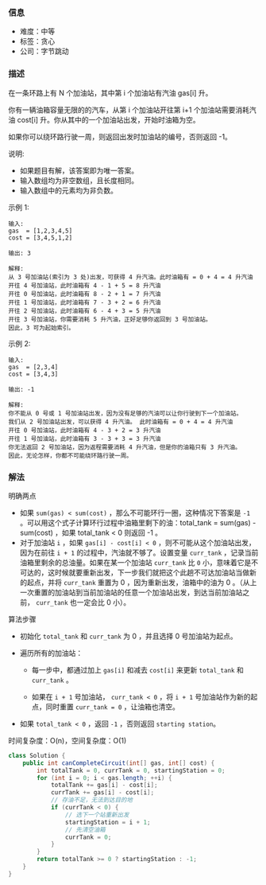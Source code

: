 ### 信息

- 难度：中等
- 标签：贪心
- 公司：字节跳动

### 描述

在一条环路上有 N 个加油站，其中第 i 个加油站有汽油 gas[i] 升。

你有一辆油箱容量无限的的汽车，从第 i 个加油站开往第 i+1 个加油站需要消耗汽油 cost[i] 升。你从其中的一个加油站出发，开始时油箱为空。

如果你可以绕环路行驶一周，则返回出发时加油站的编号，否则返回 -1。

说明: 

- 如果题目有解，该答案即为唯一答案。
- 输入数组均为非空数组，且长度相同。
- 输入数组中的元素均为非负数。

示例 1:

```
输入: 
gas  = [1,2,3,4,5]
cost = [3,4,5,1,2]

输出: 3

解释:
从 3 号加油站(索引为 3 处)出发，可获得 4 升汽油。此时油箱有 = 0 + 4 = 4 升汽油
开往 4 号加油站，此时油箱有 4 - 1 + 5 = 8 升汽油
开往 0 号加油站，此时油箱有 8 - 2 + 1 = 7 升汽油
开往 1 号加油站，此时油箱有 7 - 3 + 2 = 6 升汽油
开往 2 号加油站，此时油箱有 6 - 4 + 3 = 5 升汽油
开往 3 号加油站，你需要消耗 5 升汽油，正好足够你返回到 3 号加油站。
因此，3 可为起始索引。
```

示例 2:

```
输入: 
gas  = [2,3,4]
cost = [3,4,3]

输出: -1

解释:
你不能从 0 号或 1 号加油站出发，因为没有足够的汽油可以让你行驶到下一个加油站。
我们从 2 号加油站出发，可以获得 4 升汽油。 此时油箱有 = 0 + 4 = 4 升汽油
开往 0 号加油站，此时油箱有 4 - 3 + 2 = 3 升汽油
开往 1 号加油站，此时油箱有 3 - 3 + 3 = 3 升汽油
你无法返回 2 号加油站，因为返程需要消耗 4 升汽油，但是你的油箱只有 3 升汽油。
因此，无论怎样，你都不可能绕环路行驶一周。
```

### 解法

明确两点

- 如果 `sum(gas) < sum(cost)` ，那么不可能环行一圈，这种情况下答案是 `-1` 。可以用这个式子计算环行过程中油箱里剩下的油：total_tank = sum(gas) - sum(cost) ，如果 total_tank < 0 则返回 -1 。
- 对于加油站 `i` ，如果 `gas[i] - cost[i] < 0` ，则不可能从这个加油站出发，因为在前往 `i + 1` 的过程中，汽油就不够了。设置变量 `curr_tank` ，记录当前油箱里剩余的总油量。如果在某一个加油站 `curr_tank` 比 `0` 小，意味着它是不可达的，这时候就要重新出发，下一步我们就把这个此趟不可达加油站当做新的起点，并将 `curr_tank` 重置为 0 ，因为重新出发，油箱中的油为 0 。（从上一次重置的加油站到当前加油站的任意一个加油站出发，到达当前加油站之前， `curr_tank` 也一定会比 0 小）。

算法步骤

- 初始化 `total_tank` 和 `curr_tank` 为 0 ，并且选择 0 号加油站为起点。

- 遍历所有的加油站：

  - 每一步中，都通过加上 `gas[i]` 和减去 `cost[i]` 来更新 `total_tank` 和 `curr_tank` 。

  - 如果在 `i + 1` 号加油站， `curr_tank < 0` ，将 `i + 1` 号加油站作为新的起点，同时重置 `curr_tank = 0` ，让油箱也清空。

- 如果 `total_tank < 0` ，返回 `-1` ，否则返回 `starting station`。

时间复杂度：O(n)，空间复杂度：O(1)

```java
class Solution {
    public int canCompleteCircuit(int[] gas, int[] cost) {
        int totalTank = 0, currTank = 0, startingStation = 0;
        for (int i = 0; i < gas.length; ++i) {
            totalTank += gas[i] - cost[i];
            currTank += gas[i] - cost[i];
            // 存油不足，无法到达目的地
            if (currTank < 0) {
                // 选下一个站重新出发
                startingStation = i + 1;
                // 先清空油箱
                currTank = 0;
            }
        }
        return totalTank >= 0 ? startingStation : -1;
    }
}
```



